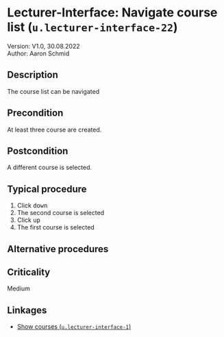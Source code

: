 # Lecturer-Interface: Navigate course list (`u.lecturer-interface-22`)


Version: V1.0, 30.08.2022 \
Author: Aaron Schmid

## Description

The course list can be navigated

## Precondition

At least three course are created.

## Postcondition

A different course is selected.

## Typical procedure

1. Click <kbd>down</kbd>
2. The second course is selected
3. Click <kbd>up</kbd>
4. The first course is selected

## Alternative procedures

## Criticality

Medium

## Linkages

- [Show courses (`u.lecturer-interface-1`)](u-lecturer-interface-01-show-courses.md)
